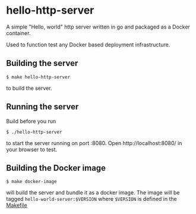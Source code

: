 # hello-http-server

A simple "Hello, world" http server written in go and packaged as a Docker container.

Used to function test any Docker based deployment infrastructure.

## Building the server

```
$ make hello-http-server
```

to build the server.

## Running the server

Build before you run

```
$ ./hello-http-server
```

to start the server running on port :8080. Open http://localhost:8080/ in your browser to test.

## Building the Docker image

```
$ make docker-image
```

will build the server and bundle it as a docker image. The image will be tagged `hello-world-server:$VERSION` where `$VERSION` is defined in the [Makefile](./Makefile)
